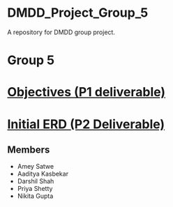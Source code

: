 # DMDD_Project_Group_5
A repository for DMDD group project.



# Group 5
# [Objectives (P1 deliverable)](./P1/dmdd_project_objectives.pdf)

# [Initial ERD (P2 Deliverable)](./P2/Group5_P2_InitialERD.pdf)

## Members
- Amey Satwe
- Aaditya Kasbekar
- Darshil Shah
- Priya Shetty
- Nikita Gupta
